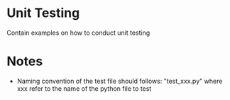 # Unit Testing
 Contain examples on how to conduct unit testing

 # Notes
 * Naming convention of the test file should follows: "test_xxx.py" where xxx refer to the name of the python file to test 
